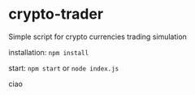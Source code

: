 # crypto-trader
Simple script for crypto currencies trading simulation

installation:
`npm install`

start:
`npm start`  or `node index.js`



ciao
